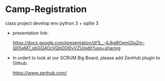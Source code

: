 # Camp-Registration
class project
develop env python 3 + sqlite 3


* presentation link:

    https://docs.google.com/presentation/d/1L_-4Jkg8OemI2luZm-QX5eM7_qbGQ4OcVQhDDl0vVZU/edit?usp=sharing

* In ordert to look at our SCRUM Big Board, please add ZenHub plugin to Github:

    https://www.zenhub.com/

